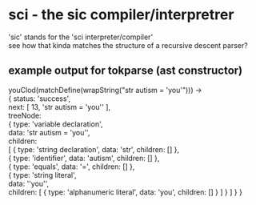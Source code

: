 # sci - the sic compiler/interpretrer
'sic' stands for the 'sci interpreter/compiler'  
see how that kinda matches the structure of a recursive descent parser?
## example output for tokparse (ast constructor)
youClod(matchDefine(wrapString("str autism = 'you'"))) ->  
{ status: 'success',  
  next: [ 13, 'str autism = \'you\'' ],  
  treeNode:  
   { type: 'variable declaration',  
     data: 'str autism = \'you\'',  
     children:  
      [ { type: 'string declaration', data: 'str', children: [] },  
        { type: 'identifier', data: 'autism', children: [] },  
        { type: 'equals', data: '=', children: [] },  
        { type: 'string literal',  
          data: '\'you\'',  
          children: [ { type: 'alphanumeric literal', data: 'you', children: [] } ] } ] } }  
